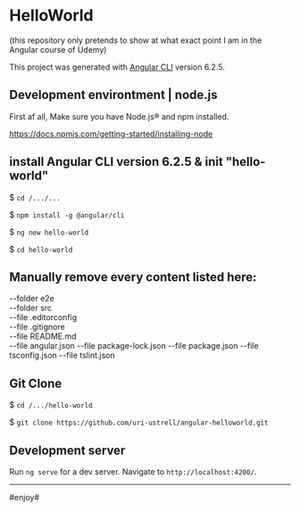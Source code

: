 # HelloWorld

(this repository only pretends to show at what exact point I am in the Angular course of Udemy)

This project was generated with [Angular CLI](https://github.com/angular/angular-cli) version 6.2.5.

## Development environtment | node.js

First af all, Make sure you have Node.js® and npm installed.

https://docs.npmjs.com/getting-started/installing-node

## install Angular CLI version 6.2.5 & init "hello-world"

$ `cd /.../...`

$ `npm install -g @angular/cli`

$ `ng new hello-world`

$ `cd hello-world`

## Manually remove every content listed here:
--folder   e2e	
--folder   src	
--file     .editorconfig	
--file     .gitignore	
--file     README.md	
--file     angular.json
--file     package-lock.json
--file     package.json
--file     tsconfig.json
--file     tslint.json

## Git Clone

$ `cd /.../hello-world`

$ `git clone https://github.com/uri-ustrell/angular-helloworld.git`

## Development server

Run `ng serve` for a dev server. Navigate to `http://localhost:4200/`.

------------------------------------

#enjoy#
